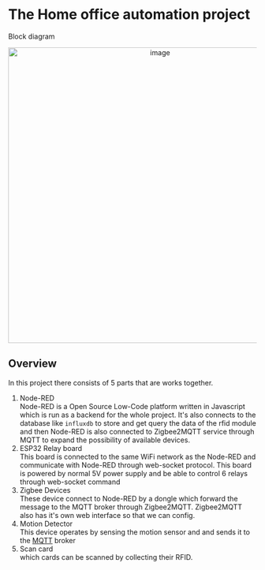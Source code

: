 # The Home office automation project

Block diagram <br>
<p align="center">
    <img 
        src="images/diagram_svg.svg" alt="image"
        height="600"
    >
</p>

## Overview
In this project there consists of 5 parts that are works together.

1. Node-RED <br>
Node-RED is a Open Source Low-Code platform written in Javascript which is run as a backend for the whole project. It's also connects to the database like `influxdb` to store and get query the data of the rfid module and then Node-RED is also connected to Zigbee2MQTT service through MQTT to expand the possibility of available devices.
1. ESP32 Relay board <br>
This board is connected to the same WiFi network as the Node-RED and communicate with Node-RED through web-socket protocol. This board is powered by normal 5V power supply and be able to control 6 relays through web-socket command
1. Zigbee Devices <br>
These device connect to Node-RED by a dongle which forward the message to the MQTT broker through Zigbee2MQTT. Zigbee2MQTT also has it's own web interface so that we can config.
1. Motion Detector <br>
This device operates by sensing the motion sensor and and sends it to the [MQTT](#more-about-mqtt) broker
1. Scan card <br>
    which cards can be scanned by collecting their RFID. 
